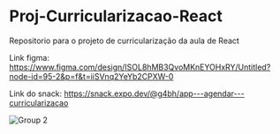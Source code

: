 # Proj-Curricularizacao-React
Repositorio para o projeto de curricularização da aula de React  

Link figma: https://www.figma.com/design/ISOL8hMB3QvoMKnEYOHxRY/Untitled?node-id=95-2&p=f&t=iiSVnq2YeYb2CPXW-0

Link do snack: https://snack.expo.dev/@g4bh/app---agendar---curricularizacao

![Group 2](https://github.com/user-attachments/assets/c58d35cf-e927-473b-a7c9-fbd7cde30302)
